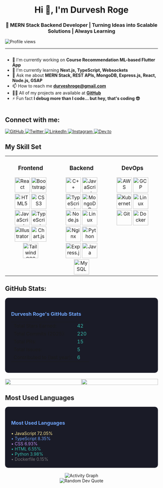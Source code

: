 <h1 align="center">Hi 👋, I'm Durvesh Roge</h1>

<div align="center">
  <h3>🚀 MERN Stack Backend Developer | Turning Ideas into Scalable Solutions | Always Learning</h3>
</div>

<div align="left">
  <img src="https://komarev.com/ghpvc/?username=durveshroge&label=Profile%20views&color=0e75b6&style=flat" alt="Profile views" />
</div>

---

<div style="display: flex;">
  <div style="flex: 1;">
    <ul>
      <li>🔭 I'm currently working on <strong>Course Recommendation ML-based Flutter App</strong></li>
      <li>🌱 I'm currently learning <strong>Next.js, TypeScript, Websockets</strong></li>
      <li>💬 Ask me about <strong>MERN Stack, REST APIs, MongoDB, Express.js, React, Node.js, GSAP</strong></li>
      <li>📫 How to reach me <strong><a href="mailto:durveshroge@gmail.com">durveshroge@gmail.com</a></strong></li>
      <li>👨‍💻 All of my projects are available at <strong><a href="https://github.com/DurveshRoge">GitHub</a></strong></li>
      <li>⚡ Fun fact <strong>I debug more than I code... but hey, that's coding 😎</strong></li>
    </ul>
  </div>
 
</div>

## Connect with me:

<p align="left">
  <a href="https://github.com/DurveshRoge" target="_blank">
    <img src="https://img.shields.io/badge/GitHub-%2312100E.svg?&style=for-the-badge&logo=github&logoColor=white" alt="GitHub" />
  </a>
  <a href="https://twitter.com/DurveshRog55512" target="_blank">
    <img src="https://img.shields.io/badge/Twitter-%231DA1F2.svg?&style=for-the-badge&logo=twitter&logoColor=white" alt="Twitter" />
  </a>
  <a href="https://linkedin.com/in/Durvesh%20Roge" target="_blank">
    <img src="https://img.shields.io/badge/LinkedIn-%230077B5.svg?&style=for-the-badge&logo=linkedin&logoColor=white" alt="LinkedIn" />
  </a>
  <a href="https://instagram.com/durvesh_roge" target="_blank">
    <img src="https://img.shields.io/badge/Instagram-%23E4405F.svg?&style=for-the-badge&logo=instagram&logoColor=white" alt="Instagram" />
  </a>
  <a href="https://dev.to/Durvesh%20Roge" target="_blank">
    <img src="https://img.shields.io/badge/Dev.to-%23000000.svg?&style=for-the-badge&logo=devdotto&logoColor=white" alt="Dev.to" />
  </a>
</p>

## My Skill Set
<table>
  <tr>
    <td valign="top" width="33%">
      <h3 align="center">Frontend</h3>
      <div align="center">  
        <img src="https://profilinator.rishav.dev/skills-assets/react-original-wordmark.svg" alt="React" height="50" />
        <img src="https://profilinator.rishav.dev/skills-assets/bootstrap-plain.svg" alt="Bootstrap" height="50" />
        <img src="https://profilinator.rishav.dev/skills-assets/html5-original-wordmark.svg" alt="HTML5" height="50" />
        <img src="https://profilinator.rishav.dev/skills-assets/css3-original-wordmark.svg" alt="CSS3" height="50" />
        <img src="https://profilinator.rishav.dev/skills-assets/javascript-original.svg" alt="JavaScript" height="50" />
        <img src="https://profilinator.rishav.dev/skills-assets/typescript-original.svg" alt="TypeScript" height="50" />
        <img src="https://profilinator.rishav.dev/skills-assets/adobe_illustrator-icon.svg" alt="Illustrator" height="50" />
        <img src="https://www.chartjs.org/img/chartjs-logo.svg" alt="Chart.js" height="50" />
        <img src="https://profilinator.rishav.dev/skills-assets/tailwindcss.svg" alt="Tailwind CSS" height="50" />
      </div>
    </td>
    <td valign="top" width="33%">
      <h3 align="center">Backend</h3>
      <div align="center">  
        <img src="https://profilinator.rishav.dev/skills-assets/cplusplus-original.svg" alt="C++" height="50" />
        <img src="https://profilinator.rishav.dev/skills-assets/javascript-original.svg" alt="JavaScript" height="50" />
        <img src="https://profilinator.rishav.dev/skills-assets/typescript-original.svg" alt="TypeScript" height="50" />
        <img src="https://profilinator.rishav.dev/skills-assets/mongodb-original-wordmark.svg" alt="MongoDB" height="50" />
        <img src="https://profilinator.rishav.dev/skills-assets/nodejs-original-wordmark.svg" alt="Node.js" height="50" />
        <img src="https://profilinator.rishav.dev/skills-assets/linux-original.svg" alt="Linux" height="50" />
        <img src="https://profilinator.rishav.dev/skills-assets/nginx-original.svg" alt="Nginx" height="50" />
        <img src="https://profilinator.rishav.dev/skills-assets/python-original.svg" alt="Python" height="50" />
        <img src="https://profilinator.rishav.dev/skills-assets/express-original-wordmark.svg" alt="Express.js" height="50" />
        <img src="https://profilinator.rishav.dev/skills-assets/java-original-wordmark.svg" alt="Java" height="50" />
        <img src="https://profilinator.rishav.dev/skills-assets/mysql-original-wordmark.svg" alt="MySQL" height="50" />
      </div>
    </td>
    <td valign="top" width="33%">
      <h3 align="center">DevOps</h3>
      <div align="center">  
        <img src="https://profilinator.rishav.dev/skills-assets/amazonwebservices-original-wordmark.svg" alt="AWS" height="50" />
        <img src="https://profilinator.rishav.dev/skills-assets/google_cloud-icon.svg" alt="GCP" height="50" />
        <img src="https://profilinator.rishav.dev/skills-assets/kubernetes-icon.svg" alt="Kubernetes" height="50" />
        <img src="https://profilinator.rishav.dev/skills-assets/linux-original.svg" alt="Linux" height="50" />
        <img src="https://profilinator.rishav.dev/skills-assets/git-scm-icon.svg" alt="Git" height="50" />
        <img src="https://profilinator.rishav.dev/skills-assets/docker-original-wordmark.svg" alt="Docker" height="50" />
      </div>
    </td>
  </tr>
</table>

## GitHub Stats:

<div style="background-color: #1a1b27; color: #70a5fd; padding: 20px; border-radius: 10px; margin-bottom: 20px;">
  <h3 style="color: #70a5fd;">Durvesh Roge's GitHub Stats</h3>
  <table>
    <tr>
      <td>Total Stars Earned:</td>
      <td style="color: #38bdae;">42</td>
    </tr>
    <tr>
      <td>Total Commits (2025):</td>
      <td style="color: #38bdae;">220</td>
    </tr>
    <tr>
      <td>Total PRs:</td>
      <td style="color: #38bdae;">15</td>
    </tr>
    <tr>
      <td>Total Issues:</td>
      <td style="color: #38bdae;">5</td>
    </tr>
    <tr>
      <td>Contributed to (last year):</td>
      <td style="color: #38bdae;">6</td>
    </tr>
  </table>
</div>

<div style="display: flex; justify-content: space-between; margin-bottom: 20px;">
  <div style="flex: 1;">
    <img src="https://github-readme-stats.vercel.app/api?username=DurveshRoge&show_icons=true&count_private=true&hide_border=true&theme=tokyonight" align="center" style="width: 100%" />
  </div>
  <div style="flex: 1;">
    <img src="https://github-readme-streak-stats.herokuapp.com/?user=DurveshRoge&theme=tokyonight&hide_border=true" align="center" style="width: 100%" />
  </div>
</div>

## Most Used Languages

<div style="background-color: #1a1b27; color: #70a5fd; padding: 20px; border-radius: 10px;">
  <h3 style="color: #70a5fd;">Most Used Languages</h3>
  <div>
    <span style="color: #ffeb95;">• JavaScript 72.05%</span><br/>
    <span style="color: #70a5fd;">• TypeScript 8.35%</span><br/>
    <span style="color: #bf91f3;">• CSS 6.93%</span><br/>
    <span style="color: #38bdae;">• HTML 6.55%</span><br/>
    <span style="color: #38bdae;">• Python 3.98%</span><br/>
    <span style="color: #777777;">• Dockerfile 0.15%</span>
  </div>
</div>

<div align="center">
  <br/>
  <img src="https://github-readme-activity-graph.vercel.app/graph?username=DurveshRoge&theme=tokyo-night" alt="Activity Graph" />
</div>

<div align="center">
  <img src="https://quotes-github-readme.vercel.app/api?type=horizontal&theme=tokyonight" alt="Random Dev Quote" />
</div>
